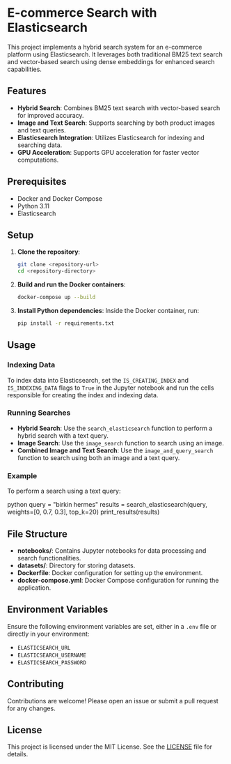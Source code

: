 # E-commerce Search with Elasticsearch

This project implements a hybrid search system for an e-commerce platform using Elasticsearch. It leverages both traditional BM25 text search and vector-based search using dense embeddings for enhanced search capabilities.

## Features

- **Hybrid Search**: Combines BM25 text search with vector-based search for improved accuracy.
- **Image and Text Search**: Supports searching by both product images and text queries.
- **Elasticsearch Integration**: Utilizes Elasticsearch for indexing and searching data.
- **GPU Acceleration**: Supports GPU acceleration for faster vector computations.

## Prerequisites

- Docker and Docker Compose
- Python 3.11
- Elasticsearch

## Setup

1. **Clone the repository**:
   ```bash
   git clone <repository-url>
   cd <repository-directory>
   ```

2. **Build and run the Docker containers**:
   ```bash
   docker-compose up --build
   ```

3. **Install Python dependencies**:
   Inside the Docker container, run:
   ```bash
   pip install -r requirements.txt
   ```

## Usage

### Indexing Data

To index data into Elasticsearch, set the `IS_CREATING_INDEX` and `IS_INDEXING_DATA` flags to `True` in the Jupyter notebook and run the cells responsible for creating the index and indexing data.

### Running Searches

- **Hybrid Search**: Use the `search_elasticsearch` function to perform a hybrid search with a text query.
- **Image Search**: Use the `image_search` function to search using an image.
- **Combined Image and Text Search**: Use the `image_and_query_search` function to search using both an image and a text query.

### Example

To perform a search using a text query:

python
query = "birkin hermes"
results = search_elasticsearch(query, weights=[0, 0.7, 0.3], top_k=20)
print_results(results)


## File Structure

- **notebooks/**: Contains Jupyter notebooks for data processing and search functionalities.
- **datasets/**: Directory for storing datasets.
- **Dockerfile**: Docker configuration for setting up the environment.
- **docker-compose.yml**: Docker Compose configuration for running the application.

## Environment Variables

Ensure the following environment variables are set, either in a `.env` file or directly in your environment:

- `ELASTICSEARCH_URL`
- `ELASTICSEARCH_USERNAME`
- `ELASTICSEARCH_PASSWORD`

## Contributing

Contributions are welcome! Please open an issue or submit a pull request for any changes.

## License

This project is licensed under the MIT License. See the [LICENSE](LICENSE) file for details.